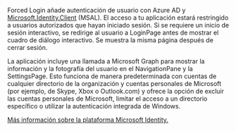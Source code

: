 ﻿Forced Login añade autenticación de usuario con Azure AD y [Microsoft.Identity.Client](https://www.nuget.org/packages/Microsoft.Identity.Client) (MSAL). 
El acceso a tu aplicación estará restringido a usuarios autorizados que hayan iniciado sesión. Si se requiere un inicio de sesión interactivo, se redirige al usuario a LoginPage antes de mostrar el cuadro de diálogo interactivo. Se muestra la misma página después de cerrar sesión.

La aplicación incluye una llamada a Microsoft Graph para mostrar la información y la fotografía del usuario en el NavigationPane y la SettingsPage.  Esto funciona de manera predeterminada con cuentas de cualquier directorio de la organización y cuentas personales de Microsoft (por ejemplo, de Skype, Xbox o Outlook.com) y ofrece la opción de excluir las cuentas personales de Microsoft, limitar el acceso a un directorio específico o utilizar la autenticación integrada de Windows.

[Más información sobre la plataforma Microsoft Identity.](https://docs.microsoft.com/azure/active-directory/develop/v2-overview)
